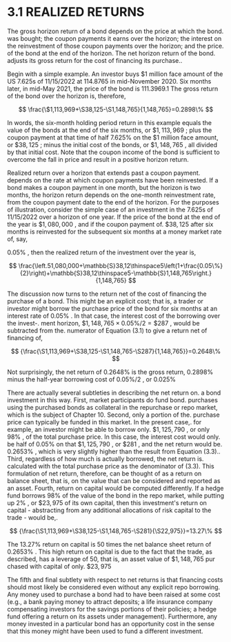 # 3.1 REALIZED RETURNS  

The gross horizon return of a bond depends on the price at which the bond.   
was bought; the coupon payments it earns over the horizon; the interest on the reinvestment of those coupon payments over the horizon; and the price.   
of the bond at the end of the horizon. The net horizon return of the bond.   
adjusts its gross return for the cost of financing its purchase..  

Begin with a simple example. An investor buys $\$1$ million face amount of the US 7.625s of 11/15/2022 at 114.8765 in mid-November 2020. Six months later, in mid-May 2021, the price of the bond is 111.3969.1 The gross return of the bond over the horizon is, therefore,  

$$
\frac{\$1,113,969+\S38,125-\S1,148,765}{1,148,765}=0.2898\%
$$  

In words, the six-month holding period return in this example equals the value of the bonds at the end of the six months, or $\$1,113,969$ ; plus the coupon payment at that time of half $7.625\%$ on the $\$1$ million face amount, or $\$38,125$ ; minus the initial cost of the bonds, or $\$1,148,765$ , all divided by that initial cost. Note that the coupon income of the bond is sufficient to overcome the fall in price and result in a positive horizon return.  

Realized return over a horizon that extends past a coupon payment. depends on the rate at which coupon payments have been reinvested. If a bond makes a coupon payment in one month, but the horizon is two months, the horizon return depends on the one-month reinvestment rate, from the coupon payment date to the end of the horizon. For the purposes of illustration, consider the simple case of an investment in the 7.625s of 11/15/2022 over a horizon of one year. If the price of the bond at the end of the year is $\$1,080,000$ , and if the coupon payment of. $\$38,125$ after six months is reinvested for the subsequent six months at a money market rate of, say,  

$0.05\%$ , then the realized return of the investment over the year is,  

$$
\frac{\left.51,080,000+\mathbb{S}38,12\thinspace5\left(1+\frac{0.05\%}{2}\right)+\mathbb{S}38,12\thinspace5-\mathbb{S}1,148,765\right.}{1,148,765}
$$  

The discussion now turns to the return net of the cost of financing the purchase of a bond. This might be an explicit cost; that is, a trader or investor might borrow the purchase price of the bond for six months at an interest rate of $0.05\%$ . In that case, the interest cost of the borrowing over the invest-. ment horizon, $\$1,148,765\times0.05\%/2=\$287$ , would be subtracted from the. numerator of Equation (3.1) to give a return net of financing of,  

$$
{\frac{\S1,113,969+\S38,125-\S1,148,765-\S287}{1,148,765}}=0.2648\%
$$  

Not surprisingly, the net return of $0.2648\%$ is the gross return, $0.2898\%$ minus the half-year borrowing cost of $0.05\%/2$ , or $0.025\%$  

There are actually several subtleties in describing the net return on. a bond investment in this way. First, market participants do fund bond. purchases using the purchased bonds as collateral in the repurchase or repo market, which is the subject of Chapter 10. Second, only a portion of the. purchase price can typically be funded in this market. In the present case,. for example, an investor might be able to borrow only. $\$1,125,790$ , or only $98\%$ , of the total purchase price. In this case, the interest cost would only. be half of $0.05\%$ on that $\$1,125,790$ , or $\$281$ , and the net return would be. $0.2653\%$ , which is very slightly higher than the result from Equation (3.3).. Third, regardless of how much is actually borrowed, the net return is. calculated with the total purchase price as the denominator of (3.3). This formulation of net return, therefore, can be thought of as a return on balance sheet, that is, on the value that can be considered and reported as an asset. Fourth, return on capital would be computed differently. If a hedge fund borrows $98\%$ of the value of the bond in the repo market, while putting up $2\%$ , or $\$23,975$ of its own capital, then this investment's return on capital - abstracting from any additional allocations of risk capital to the trade - would be,.  

$$
{\frac{\S1,113,969+\S38,125-\S1,148,765-\S281}{\S22,975}}=13.27\%
$$  

The $13.27\%$ return on capital is 50 times the net balance sheet return of $0.2653\%$ . This high return on capital is due to the fact that the trade, as described, has a leverage of 50, that is, an asset value of $\$1,148,765$ pur chased with capital of only. $\$23,975$  

The fifth and final subtlety with respect to net returns is that financing costs should most likely be considered even without any explicit repo borrowing. Any money used to purchase a bond had to have been raised at some cost (e.g., a bank paying money to attract deposits; a life insurance company compensating investors for the savings portions of their policies; a hedge fund offering a return on its assets under management). Furthermore, any money invested in a particular bond has an opportunity cost in the sense that this money might have been used to fund a different investment.  
